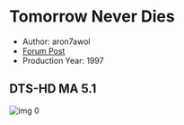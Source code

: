 # Tomorrow Never Dies

* Author: aron7awol
* [Forum Post](https://www.avsforum.com/threads/bass-eq-for-filtered-movies.2995212/post-56957262)
* Production Year: 1997

## DTS-HD MA 5.1

![img 0](https://i.imgur.com/2hLBNZw.jpg)

